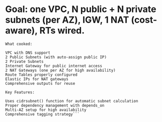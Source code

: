 # Goal: one VPC, N public + N private subnets (per AZ), IGW, 1 NAT (cost-aware), RTs wired.

```
What cooked:

VPC with DNS support
2 Public Subnets (with auto-assign public IP)
2 Private Subnets
Internet Gateway for public internet access
2 NAT Gateways (one per AZ for high availability)
Route Tables properly configured
Elastic IPs for NAT gateways
Comprehensive outputs for reuse

Key Features:

Uses cidrsubnet() function for automatic subnet calculation
Proper dependency management with depends_on
Multi-AZ setup for high availability
Comprehensive tagging strategy```